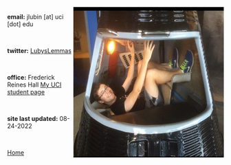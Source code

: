 
<img align="right" src= "./images/IndvPagePhotos/sendjack2space.jpg" width="350" height="350">

<strong>email:</strong> jlubin [at] uci [dot] edu

<br>

<strong>twitter:</strong> [LubysLemmas](https://twitter.com/LubysLemmas)

<br>


<strong>office:</strong> Frederick Reines Hall
[My UCI student page](https://www.physics.uci.edu/node/13487)

<br>

<strong>site last updated:</strong> 08-24-2022

<br>

[Home](./)
